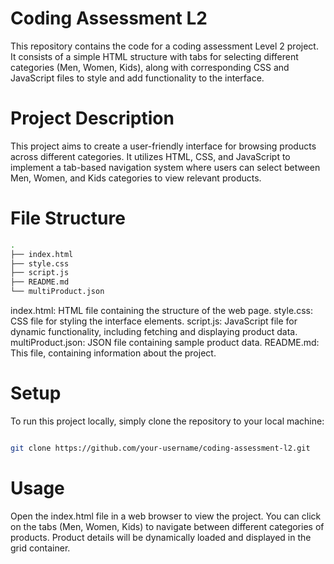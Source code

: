 # Coding Assessment L2
This repository contains the code for a coding assessment Level 2 project. It consists of a simple HTML structure with tabs for selecting different categories (Men, Women, Kids), along with corresponding CSS and JavaScript files to style and add functionality to the interface.


# Project Description
This project aims to create a user-friendly interface for browsing products across different categories. It utilizes HTML, CSS, and JavaScript to implement a tab-based navigation system where users can select between Men, Women, and Kids categories to view relevant products.

# File Structure
```bash
.
├── index.html
├── style.css
├── script.js
├── README.md
└── multiProduct.json

```
index.html: HTML file containing the structure of the web page.
style.css: CSS file for styling the interface elements.
script.js: JavaScript file for dynamic functionality, including fetching and displaying product data.
multiProduct.json: JSON file containing sample product data.
README.md: This file, containing information about the project.
# Setup
To run this project locally, simply clone the repository to your local machine:

```bash

git clone https://github.com/your-username/coding-assessment-l2.git
```
# Usage
Open the index.html file in a web browser to view the project. You can click on the tabs (Men, Women, Kids) to navigate between different categories of products. Product details will be dynamically loaded and displayed in the grid container.
